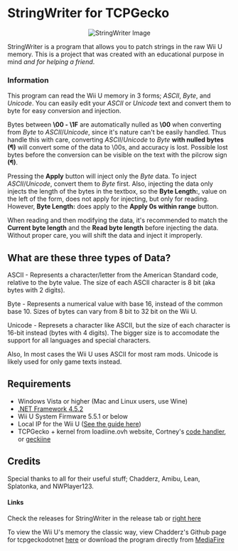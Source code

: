 # StringWriter for TCPGecko

<p align="center">
  <img src="http://i.imgur.com/rpvjpsC.png" alt="StringWriter Image"/>
</p>


StringWriter is a program that allows you to patch strings in the raw Wii U memory. This is a project that was created with an educational purpose in mind *and for helping a friend*.

### Information

This program can read the Wii U memory in 3 forms; _ASCII_, _Byte_, and _Unicode_. You can easily edit your _ASCII_ or _Unicode_ text and convert them to byte for easy conversion and injection.

Bytes between **\00 - \1F** are automatically nulled as **\00** when converting from _Byte_ to _ASCII_/_Unicode_, since it's nature can't be easily handled. Thus handle this with care, converting _ASCII_/_Unicode_ to _Byte_ **with nulled bytes (¶)** will convert some of the data to \00s, and accuracy is lost. Possible lost bytes before the conversion can be visible on the text with the pilcrow sign **(¶)**.

Pressing the **Apply** button will inject only the _Byte_ data. To inject _ASCII_/_Unicode_, convert them to _Byte_ first. Also, injecting the data only injects the length of the bytes in the textbox, so the **Byte Length:**, value on the left of the form, does not apply for injecting, but only for reading. However, **Byte Length:** does apply to the **Apply 0s within range** button.

When reading and then modifying the data, it's recommended to match the **Current byte length** and the **Read byte length** before injecting the data. Without proper care, you will shift the data and inject it improperly.

## What are these three types of Data?

ASCII - Represents a character/letter from the American Standard code, relative to the byte value. The size of each ASCII character is 8 bit (aka bytes with 2 digits).

Byte - Represents a numerical value with base 16, instead of the common base 10. Sizes of bytes can vary from 8 bit to 32 bit on the Wii U.

Unicode - Represets a character like ASCII, but the size of each character is 16-bit instead (bytes with 4 digits). The bigger size is to accomodate the support for all languages and special characters.

Also, In most cases the Wii U uses ASCII for most ram mods. Unicode is likely used for only game texts instead.

## Requirements

+ Windows Vista or higher (Mac and Linux users, use Wine)
+ [.NET Framework 4.5.2](http://go.microsoft.com/fwlink/?LinkId=328843)
+ Wii U System Firmware 5.5.1 or below
+ Local IP for the Wii U ([See the guide here](https://github.com/OatmealDome/SplatoonUtilities/blob/master/Misc/FindingWiiUIP.md))
+ TCPGecko + kernel from loadiine.ovh website, Cortney's [code handler](https://gbatemp.net/threads/post-your-wiiu-cheat-codes-here.395443/), or [geckiine](https://gbatemp.net/threads/release-geckiine-tcpgecko-and-cafiine-combined.433057/)

## Credits

Special thanks to all for their useful stuff; Chadderz, Amibu, Lean, Splatonka, and NWPlayer123.

#### Links

Check the releases for StringWriter in the release tab or [right here](https://github.com/yahya14/StringWriter_Gecko/releases)

To view the Wii U's memory the classic way, view Chadderz's Github page for tcpgeckodotnet [here](https://github.com/Chadderz121/tcp-gecko-dotnet) or download the program directly from [MediaFire](http://www.mediafire.com/download/a8ix5ofcqh9xgb6/Debug.zip)
